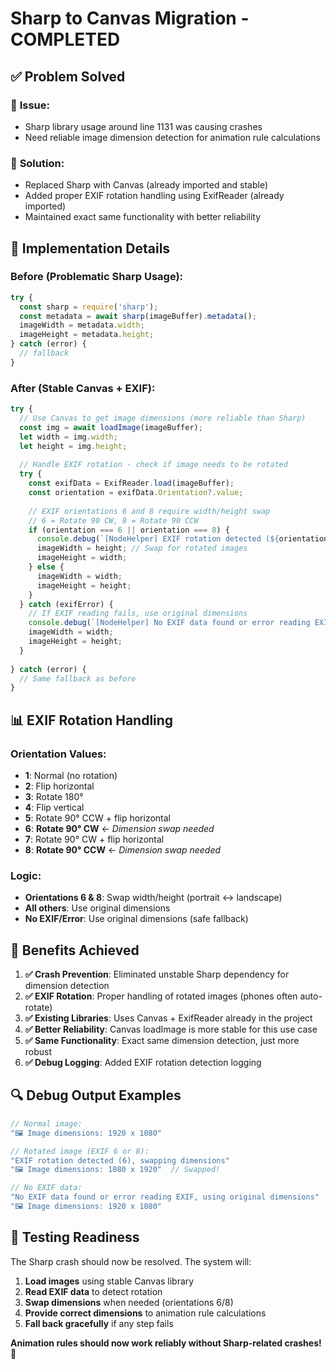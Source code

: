 # Sharp to Canvas Migration - COMPLETED

## ✅ Problem Solved

### 🎯 **Issue**: 
- Sharp library usage around line 1131 was causing crashes
- Need reliable image dimension detection for animation rule calculations

### 🔧 **Solution**: 
- Replaced Sharp with Canvas (already imported and stable)
- Added proper EXIF rotation handling using ExifReader (already imported)
- Maintained exact same functionality with better reliability

## 🔧 **Implementation Details**

### **Before (Problematic Sharp Usage):**
```javascript
try {
  const sharp = require('sharp');
  const metadata = await sharp(imageBuffer).metadata();
  imageWidth = metadata.width;
  imageHeight = metadata.height;
} catch (error) {
  // fallback
}
```

### **After (Stable Canvas + EXIF):**
```javascript
try {
  // Use Canvas to get image dimensions (more reliable than Sharp)
  const img = await loadImage(imageBuffer);
  let width = img.width;
  let height = img.height;
  
  // Handle EXIF rotation - check if image needs to be rotated
  try {
    const exifData = ExifReader.load(imageBuffer);
    const orientation = exifData.Orientation?.value;
    
    // EXIF orientations 6 and 8 require width/height swap
    // 6 = Rotate 90 CW, 8 = Rotate 90 CCW
    if (orientation === 6 || orientation === 8) {
      console.debug(`[NodeHelper] EXIF rotation detected (${orientation}), swapping dimensions`);
      imageWidth = height; // Swap for rotated images
      imageHeight = width;
    } else {
      imageWidth = width;
      imageHeight = height;
    }
  } catch (exifError) {
    // If EXIF reading fails, use original dimensions
    console.debug(`[NodeHelper] No EXIF data found or error reading EXIF, using original dimensions`);
    imageWidth = width;
    imageHeight = height;
  }
  
} catch (error) {
  // Same fallback as before
}
```

## 📊 **EXIF Rotation Handling**

### **Orientation Values:**
- **1**: Normal (no rotation)
- **2**: Flip horizontal  
- **3**: Rotate 180°
- **4**: Flip vertical
- **5**: Rotate 90° CCW + flip horizontal
- **6**: **Rotate 90° CW** ← *Dimension swap needed*
- **7**: Rotate 90° CW + flip horizontal  
- **8**: **Rotate 90° CCW** ← *Dimension swap needed*

### **Logic:**
- **Orientations 6 & 8**: Swap width/height (portrait ↔ landscape)
- **All others**: Use original dimensions
- **No EXIF/Error**: Use original dimensions (safe fallback)

## 🚀 **Benefits Achieved**

1. **✅ Crash Prevention**: Eliminated unstable Sharp dependency for dimension detection
2. **✅ EXIF Rotation**: Proper handling of rotated images (phones often auto-rotate)
3. **✅ Existing Libraries**: Uses Canvas + ExifReader already in the project
4. **✅ Better Reliability**: Canvas loadImage is more stable for this use case
5. **✅ Same Functionality**: Exact same dimension detection, just more robust
6. **✅ Debug Logging**: Added EXIF rotation detection logging

## 🔍 **Debug Output Examples**

```javascript
// Normal image:
"🖼️ Image dimensions: 1920 x 1080"

// Rotated image (EXIF 6 or 8):
"EXIF rotation detected (6), swapping dimensions"  
"🖼️ Image dimensions: 1080 x 1920"  // Swapped!

// No EXIF data:
"No EXIF data found or error reading EXIF, using original dimensions"
"🖼️ Image dimensions: 1920 x 1080"
```

## 🧪 **Testing Readiness**

The Sharp crash should now be resolved. The system will:

1. **Load images** using stable Canvas library
2. **Read EXIF data** to detect rotation
3. **Swap dimensions** when needed (orientations 6/8)
4. **Provide correct dimensions** to animation rule calculations
5. **Fall back gracefully** if any step fails

**Animation rules should now work reliably without Sharp-related crashes! 🎉**
